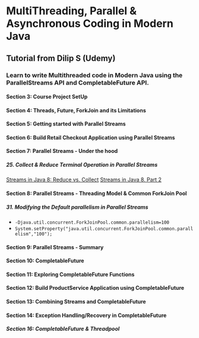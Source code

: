 # MultiThreading, Parallel & Asynchronous Coding in Modern Java

## Tutorial from Dilip S (Udemy)

### Learn to write Multithreaded code in Modern Java using the ParallelStreams API and CompletableFuture API.

#### Section 3: Course Project SetUp

#### Section 4: Threads, Future, ForkJoin and its Limitations

#### Section 5: Getting started with Parallel Streams

#### Section 6: Build Retail Checkout Application using Parallel Streams

#### Section 7: Parallel Streams - Under the hood

#####  25. Collect & Reduce Terminal Operation in Parallel Streams
       
[Streams in Java 8: Reduce vs. Collect](https://www.youtube.com/watch?v=oWlWEKNM5Aw&feature=youtu.be)
[Streams in Java 8. Part 2](https://www.youtube.com/watch?v=H7VbRz9aj7c&feature=youtu.be)

#### Section 8: Parallel Streams - Threading Model & Common ForkJoin Pool

#####  31. Modifying the Default parallelism in Parallel Streams

-  `-Djava.util.concurrent.ForkJoinPool.common.parallelism=100`
-  `System.setProperty("java.util.concurrent.ForkJoinPool.common.parallelism","100");`

#### Section 9: Parallel Streams - Summary

#### Section 10: CompletableFuture

#### Section 11: Exploring CompletableFuture Functions

#### Section 12: Build ProductService Application using CompletableFuture

#### Section 13: Combining Streams and CompletableFuture

#### Section 14: Exception Handling/Recovery in CompletableFuture

##### Section 16: CompletableFuture & Threadpool
